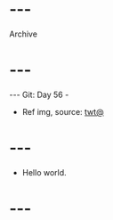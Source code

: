 # ---
Archive
# ---

--- Git: Day 56 - 

- Ref img, source: [twt@](https://x.com/AMAZlNGNATURE/status/1813704213530026453)

# ---
- Hello world.
# ---
